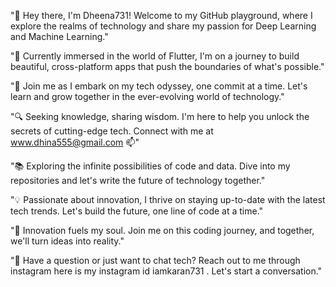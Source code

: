 "👋 Hey there, I'm Dheena731! Welcome to my GitHub playground, where I explore the realms of technology and share my passion for Deep Learning and Machine Learning."

"🌱 Currently immersed in the world of Flutter, I'm on a journey to build beautiful, cross-platform apps that push the boundaries of what's possible."

"🚀 Join me as I embark on my tech odyssey, one commit at a time. Let's learn and grow together in the ever-evolving world of technology."

"🔍 Seeking knowledge, sharing wisdom. I'm here to help you unlock the secrets of cutting-edge tech. Connect with me at www.dhina555@gmail.com 📫"

"📚 Exploring the infinite possibilities of code and data. Dive into my repositories and let's write the future of technology together."

"💡 Passionate about innovation, I thrive on staying up-to-date with the latest tech trends. Let's build the future, one line of code at a time."

"🌟 Innovation fuels my soul. Join me on this coding journey, and together, we'll turn ideas into reality."

"💬 Have a question or just want to chat tech? Reach out to me through instagram here is my instagram id iamkaran731 . Let's start a conversation."
